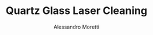---
applications:
- 'Semiconductor Manufacturing: Cleaning of quartz glass components used in photolithography processes'
- 'Optics and Photonics: Precision cleaning of optical surfaces for laser systems and telescopes'
author: Alessandro Moretti
author_object:
  country: Italy
  expertise: Laser-Based Additive Manufacturing
  id: 2
  image: /images/author/alessandro-moretti.jpg
  name: Alessandro Moretti
  sex: m
  title: Ph.D.
category: glass
chemicalFormula: SiO2
chemicalProperties:
  formula: SiO2
  materialType: glass
  symbol: SiO₂
compatibility:
- Compatible with most metallic fixtures and handling systems
- Similar processing parameters to borosilicate glass and synthetic fused silica
complexity: medium
composition:
- 'Silicon Dioxide (SiO₂): 99.9-99.99%'
- 'Trace impurities: <1000 ppm (typically Al, Na, K, Fe, OH)'
description: Laser cleaning of fused quartz glass utilizes precise pulsed fiber lasers to remove surface contaminants through selective ablation while preserving the substrate's optical properties and surface integrity. The process is particularly effective for removing organic residues, particles, and thin films without chemical residues or mechanical damage.
difficultyScore: 3
environmentalImpact:
- benefit: Zero chemical waste generation
  description: Eliminates use of hazardous solvents like HF acid and reduces water consumption by 95% compared to wet chemical cleaning
- benefit: Reduced energy consumption
  description: Laser cleaning consumes approximately 60% less energy than thermal or chemical cleaning processes for quartz components
headline: Comprehensive technical guide for laser cleaning glass quartz glass
images:
  hero:
    alt: Quartz Glass surface undergoing laser cleaning showing precise contamination removal
    url: /images/quartz-glass-laser-cleaning-hero.jpg
  micro:
    alt: Microscopic view of Quartz Glass surface after laser cleaning showing detailed surface structure
    url: /images/quartz-glass-laser-cleaning-micro.jpg
keywords: quartz glass, fused silica, laser ablation, laser cleaning, non-contact cleaning, pulsed fiber laser, surface contamination removal, industrial laser parameters, thermal processing, surface restoration
machineSettings:
  fluenceRange: 0.5
  fluenceRangeMax: 50.0
  fluenceRangeMin: 0.1
  fluenceRangeUnit: J/cm²
  powerRange: 60.0
  powerRangeMax: 500.0
  powerRangeMin: 20.0
  powerRangeUnit: W
  pulseDuration: 55.0
  pulseDurationMax: 1000.0
  pulseDurationMin: 1.0
  pulseDurationUnit: ns
  repetitionRate: 30.0
  repetitionRateMax: 1000.0
  repetitionRateMin: 1.0
  repetitionRateUnit: kHz
  spotSize: 1.05
  spotSizeMax: 10.0
  spotSizeMin: 0.01
  spotSizeUnit: mm
  wavelength: 1064.0
  wavelengthMax: 2940.0
  wavelengthMin: 355.0
  wavelengthUnit: nm
name: Quartz Glass
outcomes:
- metric: Achieves Class 10 cleanroom standards for semiconductor applications
  result: Surface cleanliness < 0.1 particles/cm² > 0.3 μm
- metric: Maintains optical quality with processing speeds of 0.1-0.5 m²/hour
  result: Surface roughness preservation < 0.5 nm Ra change
properties:
  density: 2.2
  densityMax: 6.0
  densityMin: 1.8
  densityPercentile: 9.5
  densityUnit: g/cm³
  hardness: 7.0
  hardnessMax: 10.0
  hardnessMin: 1.0
  hardnessPercentile: 66.7
  hardnessUnit: Mohs
  meltingPercentile: 28.1
  meltingPoint: 75
  meltingPointMax: 2800.0
  meltingPointMin: 1200.0
  meltingPointUnit: °C
  modulusPercentile: 86.7
  tensilePercentile: 0.0
  tensileStrength: 50.0
  tensileStrengthMax: 1000.0
  tensileStrengthMin: 50.0
  tensileStrengthUnit: MPa
  thermalConductivity: 1.4
  thermalConductivityMax: 200.0
  thermalConductivityMin: 0.5
  thermalConductivityUnit: W/
  thermalPercentile: 0.5
  youngsModulus: 72.0
  youngsModulusMax: 80.0
  youngsModulusMin: 20.0
  youngsModulusUnit: GPa
regulatoryStandards: IEC 60825-1 (Laser Safety), ISO 11551 (Optical components), SEMI Standard F57-0306 (Quartz Specifications)
surface_roughness_after: 0.2
surface_roughness_before: 0.8
tags:
- Semiconductor Manufacturing
- Optics and Photonics
title: Quartz Glass Laser Cleaning
---